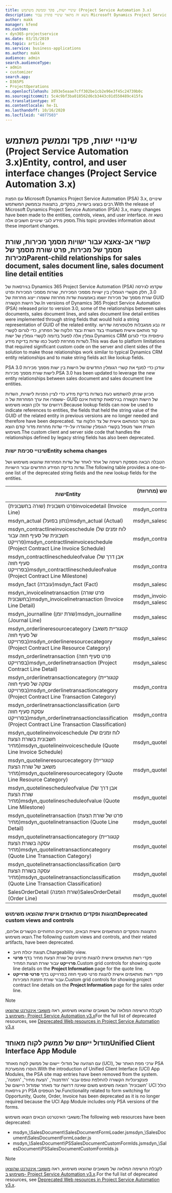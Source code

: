 ```yaml
---
title: שינויי ישות, פקד וממשק משתמש (Project Service Automation 3.x)
description: נושא זה מתאר שינויי פתרון עבור Microsoft Dynamics Project Service Automation 3.x.
author: makk
manager: kfend
ms.custom:
- dyn365-projectservice
ms.date: 03/15/2019
ms.topic: article
ms.service: business-applications
ms.author: makk
audience: admin
search.audienceType:
- admin
- customizer
search.app:
- D365PS
- ProjectOperations
ms.openlocfilehash: 2d93e5eaae7cff302be1cb2e96e3f45c24739b0c
ms.sourcegitcommit: 5c4c9bf3ba018562d6cb3443c01d550489c415fa
ms.translationtype: HT
ms.contentlocale: he-IL
ms.lasthandoff: 10/16/2020
ms.locfileid: "4077503"
---
```

# <a name="entity-control-and-user-interface-changes-project-service-automation-3x"></a><span data-ttu-id="b7fbb-103">שינויי ישות, פקד וממשק משתמש (Project Service Automation 3.x)</span><span class="sxs-lookup"><span data-stu-id="b7fbb-103">Entity, control, and user interface changes (Project Service Automation 3.x)</span></span>
<span data-ttu-id="b7fbb-104">עם הפצת Microsoft Dynamics Project Service Automation (PSA) 3.x, שינויים רבים בוצעו בישויות, בפקדים, בתצוגות ובממשק המשתמש.</span><span class="sxs-lookup"><span data-stu-id="b7fbb-104">With the release of Microsoft Dynamics Project Service Automation (PSA) 3.x, many changes have been made to the entities, controls, views, and user interface.</span></span> <span data-ttu-id="b7fbb-105">נושא זה מספק מידע לגבי שינויים חשובים אלה.</span><span class="sxs-lookup"><span data-stu-id="b7fbb-105">This topic provides information about these important changes.</span></span>

## <a name="parent-child-relationships-for-sales-document-sales-document-line-sales-document-line-detail-entities"></a><span data-ttu-id="b7fbb-106">קשרי אב-צאצא עבור ישויות מסמך מכירות, שורת מסמך של מכירות, פרט שורת מסמך של מכירות</span><span class="sxs-lookup"><span data-stu-id="b7fbb-106">Parent-child relationships for sales document, sales document line, sales document line detail entities</span></span>
<span data-ttu-id="b7fbb-107">בגירסאות של Dynamics 365 Project Service Automation (PSA) שקדמו לגירסה 3.0, חלק מקשרי הגומלין בין ישויות מסמכי המכירות, שורות מסמכי המכירות ופרט שורת מסמך של מכירות יושמו באמצעות שדות מחרוזת ששמרו ייצוג מחרוזת של GUID של הישות הקשורה.</span><span class="sxs-lookup"><span data-stu-id="b7fbb-107">In versions of Dynamics 365 Project Service Automation (PSA) released prior to version 3.0, some of the relationships between sales documents, sales document lines, and sales document line detail entities were implemented through string fields that would hold a string representation of GUID of the related entity.</span></span> <span data-ttu-id="b7fbb-108">זה נבע ממגבלות פלטפורמה שדרשו קוד מותאם אישית משמעותי בצד השרת ובצד הלקוח של הפתרון, כדי לגרום לקשרי גומלין אלה לפעול בדומה לקשרי גומלין של ישות Dynamics CRM טיפוסית וכדי לגרום לשדות מחרוזת לפעול כמו שדות בדיקת מידע.</span><span class="sxs-lookup"><span data-stu-id="b7fbb-108">This was due to platform limitations that required significant custom code on the server and client sides of the solution to make those relationships work similar to typical Dynamics CRM entity relationships and to make string fields act like lookup fields.</span></span>

<span data-ttu-id="b7fbb-109">PSA 3.0 עודכן כדי למנף את קשרי הגומלין החדשים של הישות בין ישות מסמך מכירות לישות שורת מסמך מכירות.</span><span class="sxs-lookup"><span data-stu-id="b7fbb-109">PSA 3.0 has been updated to leverage the new entity relationships between sales document and sales document line entities.</span></span>

<span data-ttu-id="b7fbb-110">מכיוון שניתן להשתמש כעת בשדות בדיקת מידע כדי לציין הפניות לישויות, השדות ששמרו את ערך המחרוזת של ה- GUID של הישות הקשורה בגירסאות קודמות אינם דרושים עוד ולכן הוצאו משימוש.</span><span class="sxs-lookup"><span data-stu-id="b7fbb-110">Because lookup fields can now be used to indicate references to entities, the fields that held the string value of the GUID of the related entity in previous versions are no longer needed and therefore have been deprecated.</span></span> <span data-ttu-id="b7fbb-111">גם הקוד המותאם אישית של צד הלקוח וצד השרת אשר מטפל בקשרי הגומלין שהוגדרו על-ידי שדות מחרוזת מדור קודם הוצא משימוש.</span><span class="sxs-lookup"><span data-stu-id="b7fbb-111">The custom client and server side code that handles the relationships defined by legacy string fields has also been deprecated.</span></span>

### <a name="entity-schema-changes"></a><span data-ttu-id="b7fbb-112">שינויי סכימת ישות</span><span class="sxs-lookup"><span data-stu-id="b7fbb-112">Entity schema changes</span></span>
<span data-ttu-id="b7fbb-113">הטבלה הבאה מספקת רשימה של אחד לאחד של שדות המחרוזת שהוצאו משימוש ושל שדות בדיקת המידע החדשים עבור הישויות.</span><span class="sxs-lookup"><span data-stu-id="b7fbb-113">The following table provides a one-to-one list of the deprecated string fields and the new lookup fields for the entities.</span></span> 

 <span data-ttu-id="b7fbb-114">ישות</span><span class="sxs-lookup"><span data-stu-id="b7fbb-114">Entity</span></span> |   <span data-ttu-id="b7fbb-115">שדה שהוצא משימוש (מחרוזת)</span><span class="sxs-lookup"><span data-stu-id="b7fbb-115">Deprecated field (String)</span></span> | <span data-ttu-id="b7fbb-116">שדה חדש (בדיקת מידע)</span><span class="sxs-lookup"><span data-stu-id="b7fbb-116">New field (Lookup)</span></span>
--- | --- | ---
<span data-ttu-id="b7fbb-117">פרט חשבונית (שורה בחשבונית)</span><span class="sxs-lookup"><span data-stu-id="b7fbb-117">invoicedetail (Invoice Line)</span></span> |  <span data-ttu-id="b7fbb-118">msdyn_contractline</span><span class="sxs-lookup"><span data-stu-id="b7fbb-118">msdyn_contractline</span></span> |    <span data-ttu-id="b7fbb-119">msdyn_contractlineid</span><span class="sxs-lookup"><span data-stu-id="b7fbb-119">msdyn_contractlineid</span></span>
<span data-ttu-id="b7fbb-120">msdyn_actual (נתון בפועל)</span><span class="sxs-lookup"><span data-stu-id="b7fbb-120">msdyn_actual (Actual)</span></span> | <span data-ttu-id="b7fbb-121">msdyn_salescontractline</span><span class="sxs-lookup"><span data-stu-id="b7fbb-121">msdyn_salescontractline</span></span> |   <span data-ttu-id="b7fbb-122">msdyn_salescontractlineid</span><span class="sxs-lookup"><span data-stu-id="b7fbb-122">msdyn_salescontractlineid</span></span>
<span data-ttu-id="b7fbb-123">msdyn_contractlineinvoiceschedule (לוח זמנים של חשבונית של סעיף חוזה עבור פרוייקט)</span><span class="sxs-lookup"><span data-stu-id="b7fbb-123">msdyn_contractlineinvoiceschedule (Project Contract Line Invoice Schedule)</span></span> |    <span data-ttu-id="b7fbb-124">msdyn_contractline</span><span class="sxs-lookup"><span data-stu-id="b7fbb-124">msdyn_contractline</span></span> |    <span data-ttu-id="b7fbb-125">msdyn_contractlineid</span><span class="sxs-lookup"><span data-stu-id="b7fbb-125">msdyn_contractlineid</span></span>
<span data-ttu-id="b7fbb-126">msdyn_contractlinescheduleofvalue (אבן דרך של סעיף חוזה בפרוייקט)</span><span class="sxs-lookup"><span data-stu-id="b7fbb-126">msdyn_contractlinescheduleofvalue (Project Contract Line Milestone)</span></span> |   <span data-ttu-id="b7fbb-127">msdyn_contractline</span><span class="sxs-lookup"><span data-stu-id="b7fbb-127">msdyn_contractline</span></span> |    <span data-ttu-id="b7fbb-128">msdyn_contractlineid</span><span class="sxs-lookup"><span data-stu-id="b7fbb-128">msdyn_contractlineid</span></span>
<span data-ttu-id="b7fbb-129">msdyn_fact (עובדה)</span><span class="sxs-lookup"><span data-stu-id="b7fbb-129">msdyn_fact (Fact)</span></span> | <span data-ttu-id="b7fbb-130">msdyn_salescontractline</span><span class="sxs-lookup"><span data-stu-id="b7fbb-130">msdyn_salescontractline</span></span> |   <span data-ttu-id="b7fbb-131">msdyn_salescontractlineid</span><span class="sxs-lookup"><span data-stu-id="b7fbb-131">msdyn_salescontractlineid</span></span>
<span data-ttu-id="b7fbb-132">msdyn_invoicelinetransaction (פרט שורה בחשבונית)</span><span class="sxs-lookup"><span data-stu-id="b7fbb-132">msdyn_invoicelinetransaction (Invoice Line Detail)</span></span> | <span data-ttu-id="b7fbb-133">msdyn_invoiceline</span><span class="sxs-lookup"><span data-stu-id="b7fbb-133">msdyn_invoiceline</span></span> <br> <span data-ttu-id="b7fbb-134">msdyn_salescontractline</span><span class="sxs-lookup"><span data-stu-id="b7fbb-134">msdyn_salescontractline</span></span> | <span data-ttu-id="b7fbb-135">msdyn_invoicelineid</span><span class="sxs-lookup"><span data-stu-id="b7fbb-135">msdyn_invoicelineid</span></span> <br> <span data-ttu-id="b7fbb-136">msdyn_salescontractlineid</span><span class="sxs-lookup"><span data-stu-id="b7fbb-136">msdyn_salescontractlineid</span></span>
<span data-ttu-id="b7fbb-137">msdyn_journalline (שורת יומן)</span><span class="sxs-lookup"><span data-stu-id="b7fbb-137">msdyn_journalline (Journal Line)</span></span> |  <span data-ttu-id="b7fbb-138">msdyn_salescontractline</span><span class="sxs-lookup"><span data-stu-id="b7fbb-138">msdyn_salescontractline</span></span> |   <span data-ttu-id="b7fbb-139">msdyn_salescontractlineid</span><span class="sxs-lookup"><span data-stu-id="b7fbb-139">msdyn_salescontractlineid</span></span>
<span data-ttu-id="b7fbb-140">msdyn_orderlineresourcecategory (קטגוריית משאב של סעיף חוזה בפרוייקט)</span><span class="sxs-lookup"><span data-stu-id="b7fbb-140">msdyn_orderlineresourcecategory (Project Contract Line Resource Category)</span></span> | <span data-ttu-id="b7fbb-141">msdyn_salescontractline</span><span class="sxs-lookup"><span data-stu-id="b7fbb-141">msdyn_salescontractline</span></span> |   <span data-ttu-id="b7fbb-142">msdyn_contractlineid</span><span class="sxs-lookup"><span data-stu-id="b7fbb-142">msdyn_contractlineid</span></span>
<span data-ttu-id="b7fbb-143">msdyn_orderlinetransaction (פרט סעיף חוזה בפרוייקט)</span><span class="sxs-lookup"><span data-stu-id="b7fbb-143">msdyn_orderlinetransaction (Project Contract Line Detail)</span></span> | <span data-ttu-id="b7fbb-144">msdyn_salescontractline</span><span class="sxs-lookup"><span data-stu-id="b7fbb-144">msdyn_salescontractline</span></span> |   <span data-ttu-id="b7fbb-145">msdyn_salescontractlineid</span><span class="sxs-lookup"><span data-stu-id="b7fbb-145">msdyn_salescontractlineid</span></span>
<span data-ttu-id="b7fbb-146">msdyn_orderlinetransactioncategory (קטגוריית עסקה של סעיף חוזה בפרוייקט)</span><span class="sxs-lookup"><span data-stu-id="b7fbb-146">msdyn_orderlinetransactioncategory (Project Contract Line Transaction Category)</span></span> |   <span data-ttu-id="b7fbb-147">msdyn_contractline</span><span class="sxs-lookup"><span data-stu-id="b7fbb-147">msdyn_contractline</span></span> |    <span data-ttu-id="b7fbb-148">msdyn_contractlineid</span><span class="sxs-lookup"><span data-stu-id="b7fbb-148">msdyn_contractlineid</span></span>
<span data-ttu-id="b7fbb-149">msdyn_orderlinetransactionclassification (סיווג עסקת סעיף חוזה בפרוייקט)</span><span class="sxs-lookup"><span data-stu-id="b7fbb-149">msdyn_orderlinetransactionclassification (Project Contract Line Transaction Classification)</span></span> |   <span data-ttu-id="b7fbb-150">msdyn_contractline</span><span class="sxs-lookup"><span data-stu-id="b7fbb-150">msdyn_contractline</span></span> |    <span data-ttu-id="b7fbb-151">msdyn_contractlineid</span><span class="sxs-lookup"><span data-stu-id="b7fbb-151">msdyn_contractlineid</span></span>
<span data-ttu-id="b7fbb-152">msdyn_quotelineinvoiceschedule (לוח זמנים של חשבונית בשורת הצעת מחיר)</span><span class="sxs-lookup"><span data-stu-id="b7fbb-152">msdyn_quotelineinvoiceschedule (Quote Line Invoice Schedule)</span></span> |  <span data-ttu-id="b7fbb-153">msdyn_quoteline</span><span class="sxs-lookup"><span data-stu-id="b7fbb-153">msdyn_quoteline</span></span> |   <span data-ttu-id="b7fbb-154">msdyn_quotelineid</span><span class="sxs-lookup"><span data-stu-id="b7fbb-154">msdyn_quotelineid</span></span>
<span data-ttu-id="b7fbb-155">msdyn_quotelineresourcecategory (קטגוריית משאב של שורת הצעת מחיר)</span><span class="sxs-lookup"><span data-stu-id="b7fbb-155">msdyn_quotelineresourcecategory (Quote Line Resource Category)</span></span> |    <span data-ttu-id="b7fbb-156">msdyn_quoteline</span><span class="sxs-lookup"><span data-stu-id="b7fbb-156">msdyn_quoteline</span></span> |   <span data-ttu-id="b7fbb-157">msdyn_quotelineid</span><span class="sxs-lookup"><span data-stu-id="b7fbb-157">msdyn_quotelineid</span></span>
<span data-ttu-id="b7fbb-158">msdyn_quotelinescheduleofvalue (אבן דרך של שורת הצעת מחיר)</span><span class="sxs-lookup"><span data-stu-id="b7fbb-158">msdyn_quotelinescheduleofvalue (Quote Line Milestone)</span></span> | <span data-ttu-id="b7fbb-159">msdyn_quoteline</span><span class="sxs-lookup"><span data-stu-id="b7fbb-159">msdyn_quoteline</span></span> |   <span data-ttu-id="b7fbb-160">msdyn_quotelineid</span><span class="sxs-lookup"><span data-stu-id="b7fbb-160">msdyn_quotelineid</span></span>
<span data-ttu-id="b7fbb-161">msdyn_quotelinetransaction (פרט של שורת הצעת מחיר)</span><span class="sxs-lookup"><span data-stu-id="b7fbb-161">msdyn_quotelinetransaction (Quote Line Detail)</span></span> |    <span data-ttu-id="b7fbb-162">msdyn_quoteline</span><span class="sxs-lookup"><span data-stu-id="b7fbb-162">msdyn_quoteline</span></span> |   <span data-ttu-id="b7fbb-163">msdyn_quotelineid</span><span class="sxs-lookup"><span data-stu-id="b7fbb-163">msdyn_quotelineid</span></span>
<span data-ttu-id="b7fbb-164">msdyn_quotelinetransactioncategory (קטגוריית עסקה בשורת הצעת מחיר)</span><span class="sxs-lookup"><span data-stu-id="b7fbb-164">msdyn_quotelinetransactioncategory (Quote Line Transaction Category)</span></span> |  <span data-ttu-id="b7fbb-165">msdyn_quoteline</span><span class="sxs-lookup"><span data-stu-id="b7fbb-165">msdyn_quoteline</span></span> |   <span data-ttu-id="b7fbb-166">msdyn_quotelineid</span><span class="sxs-lookup"><span data-stu-id="b7fbb-166">msdyn_quotelineid</span></span>
<span data-ttu-id="b7fbb-167">msdyn_quotelinetransactionclassification (סיווג עסקה בשורת הצעת מחיר)</span><span class="sxs-lookup"><span data-stu-id="b7fbb-167">msdyn_quotelinetransactionclassification (Quote Line Transaction Classification)</span></span> |  <span data-ttu-id="b7fbb-168">msdyn_quoteline</span><span class="sxs-lookup"><span data-stu-id="b7fbb-168">msdyn_quoteline</span></span> |   <span data-ttu-id="b7fbb-169">msdyn_quotelineid</span><span class="sxs-lookup"><span data-stu-id="b7fbb-169">msdyn_quotelineid</span></span>
<span data-ttu-id="b7fbb-170">SalesOrderDetail (שורת הזמנה)</span><span class="sxs-lookup"><span data-stu-id="b7fbb-170">SalesOrderDetail (Order Line)</span></span> | <span data-ttu-id="b7fbb-171">msdyn_quotelineid</span><span class="sxs-lookup"><span data-stu-id="b7fbb-171">msdyn_quotelineid</span></span> | <span data-ttu-id="b7fbb-172">msdyn_quoteline</span><span class="sxs-lookup"><span data-stu-id="b7fbb-172">msdyn_quoteline</span></span> 

### <a name="deprecated-custom-views-and-controls"></a><span data-ttu-id="b7fbb-173">תצוגות ופקדים מותאמים אישית שהוצאו משימוש</span><span class="sxs-lookup"><span data-stu-id="b7fbb-173">Deprecated custom views and controls</span></span>
<span data-ttu-id="b7fbb-174">התצוגות והפקדים המותאמים אישית הבאים, והפריטים החזותיים הקשורים אליהם, הוצאו משימוש.</span><span class="sxs-lookup"><span data-stu-id="b7fbb-174">The following custom views and controls, and their related artifacts, have been deprecated.</span></span>

- <span data-ttu-id="b7fbb-175">תצוגת יכולת חיוב.</span><span class="sxs-lookup"><span data-stu-id="b7fbb-175">Chargeability view.</span></span>
- <span data-ttu-id="b7fbb-176">פקדי רשת מותאמים אישית להצגת פרטים של שורת הצעת מחיר בדף **פרטי פרוייקט** עבור שורת הצעת המחיר.</span><span class="sxs-lookup"><span data-stu-id="b7fbb-176">Custom grid controls for showing quote line details on the **Project Information** page for the quote line.</span></span>
- <span data-ttu-id="b7fbb-177">פקדי רשת מותאמים אישית להצגת פרטי סעיף חוזה בפרוייקט בדף **פרטי פרוייקט** עבור שורת הזמנת המכירות.</span><span class="sxs-lookup"><span data-stu-id="b7fbb-177">Custom grid controls for showing project contract line details on the **Project Information** page for the sales order line.</span></span>

> [!NOTE]
> <span data-ttu-id="b7fbb-178">לקבלת הרשימה המלאה של משאבים שהוצאו משימוש, ראה [משאבי אינטרנט שהוצאו משימוש ב- Project Service Automation v3.x](../developer-guides/web-resources-deprecated-v3.x.md)</span><span class="sxs-lookup"><span data-stu-id="b7fbb-178">For the full list of deprecated resources, see [Deprecated Web resources in Project Service Automation v3.x](../developer-guides/web-resources-deprecated-v3.x.md)</span></span>

## <a name="unified-client-interface-app-module"></a><span data-ttu-id="b7fbb-179">מודול יישום של ממשק לקוח מאוחד</span><span class="sxs-lookup"><span data-stu-id="b7fbb-179">Unified Client Interface App Module</span></span>
<span data-ttu-id="b7fbb-180">עם הצהעה של מודולי יישום של ממשק לקוח מאוחד (UCI), ערכי מפת האתר של PSA הוסרו מהמערכת.</span><span class="sxs-lookup"><span data-stu-id="b7fbb-180">With the introduction of Unified Client Interface (UCI) App Modules, the PSA site map entries have been removed from the system.</span></span>  
<span data-ttu-id="b7fbb-181">פונקציונליות הקשורה להחלפת טופס עבור 'הזדמנות', 'הצעת מחיר', 'הזמנה', 'חשבונית' הוצאה משימוש משום שאינה דרושה עוד מאחר שמודול היישום של UCI כולל רק גירסאות PSA של הטפסים.</span><span class="sxs-lookup"><span data-stu-id="b7fbb-181">Functionality related to form switching for Opportunity, Quote, Order, Invoice has been deprecated as it is no longer required because the UCI App Module includes only PSA versions of the forms.</span></span>  

<span data-ttu-id="b7fbb-182">משאבי האינטרנט הבאים הוצאו משימוש:</span><span class="sxs-lookup"><span data-stu-id="b7fbb-182">The following web resources have been deprecated:</span></span>

- <span data-ttu-id="b7fbb-183">msdyn_\SalesDocument\SalesDocumentFormLoader.js</span><span class="sxs-lookup"><span data-stu-id="b7fbb-183">msdyn_\SalesDocument\SalesDocumentFormLoader.js</span></span>
- <span data-ttu-id="b7fbb-184">msdyn_\SalesDocument\PSSalesDocumentCustomFormIds.js</span><span class="sxs-lookup"><span data-stu-id="b7fbb-184">msdyn_\SalesDocument\PSSalesDocumentCustomFormIds.js</span></span>

> [!NOTE]
> <span data-ttu-id="b7fbb-185">לקבלת הרשימה המלאה של משאבים שהוצאו משימוש, ראה [משאבי אינטרנט שהוצאו משימוש ב- Project Service Automation v3.x](../developer-guides/web-resources-deprecated-v3.x.md).</span><span class="sxs-lookup"><span data-stu-id="b7fbb-185">For the full list of deprecated resources, see [Deprecated Web resources in Project Service Automation v3.x](../developer-guides/web-resources-deprecated-v3.x.md).</span></span>


